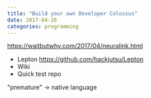 ```yaml
---
title: "Build your own Developer Colossus"
date: 2017-04-26
categories: programming
---
```



https://waitbutwhy.com/2017/04/neuralink.html


* Lepton https://github.com/hackjutsu/Lepton
* Wiki
* Quick test repo


"premature" -> native language

